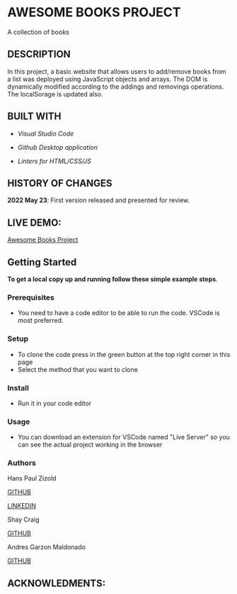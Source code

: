 # AWESOME BOOKS PROJECT
A collection of books

## DESCRIPTION
In this project, a basic website that allows users to add/remove books from a list was deployed using JavaScript objects and arrays. 
The DOM is dynamically modified according to the addings and removings operations.
The localSorage is updated also.

## BUILT WITH
- *Visual Studio Code*

- *Github Desktop application*

- *Linters for HTML/CSS/JS*

## HISTORY OF CHANGES
**2022 May 23**: First version released and presented for review.

## LIVE DEMO: 

[Awesome Books Project](https://hanszizold.github.io/Awesome_Books/)

## Getting Started

**To get a local copy up and running follow these simple example steps**.

### Prerequisites

- You need to have a code editor to be able to run the code. VSCode is most preferred.

### Setup

- To clone the code press in the green button at the top right corner in this page
- Select the method that you want to clone

### Install

- Run it in your code editor

### Usage

- You can download an extension for VSCode named "Live Server" so you can see the actual project working in the browser

### Authors

Hans Paul Zizold
    
  [GITHUB](https://github.com/HansZizold)

  [LINKEDIN](https://www.linkedin.com/in/hans-paul-zizold-37129037/)

Shay Craig
    
  [GITHUB](https://github.com/craigs40)

Andres Garzon Maldonado
    
  [GITHUB](https://github.com/andgarzonmal)

## ACKNOWLEDMENTS: 

